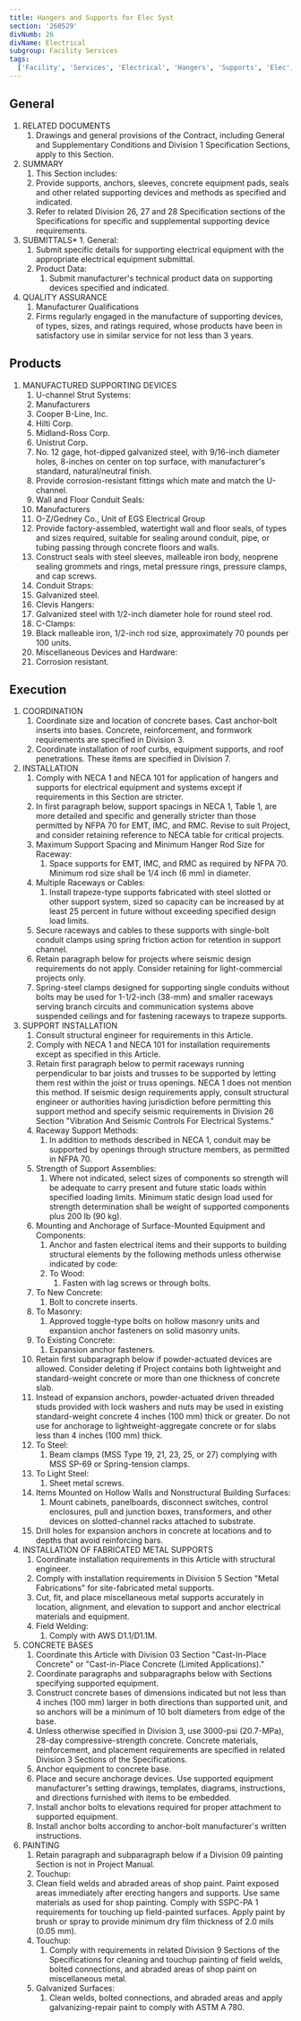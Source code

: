 ```yaml
---
title: Hangers and Supports for Elec Syst
section: '260529'
divNumb: 26
divName: Electrical
subgroup: Facility Services
tags:
  ['Facility', 'Services', 'Electrical', 'Hangers', 'Supports', 'Elec', 'Syst']
---
```


## General

1. RELATED DOCUMENTS
   1. Drawings and general provisions of the Contract, including General and Supplementary Conditions and Division 1 Specification Sections, apply to this Section.
1. SUMMARY
   1. This Section includes:
   1. Provide supports, anchors, sleeves, concrete equipment pads, seals and other related supporting devices and methods as specified and indicated.
   1. Refer to related Division 26, 27 and 28 Specification sections of the Specifications for specific and supplemental supporting device requirements.
1. SUBMITTALS\* 1. General:
   1. Submit specific details for supporting electrical equipment with the appropriate electrical equipment submittal.
   1. Product Data:
      1. Submit manufacturer's technical product data on supporting devices specified and indicated.
1. QUALITY ASSURANCE
   1. Manufacturer Qualifications
   1. Firms regularly engaged in the manufacture of supporting devices, of types, sizes, and ratings required, whose products have been in satisfactory use in similar service for not less than 3 years.

## Products

1. MANUFACTURED SUPPORTING DEVICES
   1. U-channel Strut Systems:
   1. Manufacturers
   1. Cooper B-Line, Inc.
   1. Hilti Corp.
   1. Midland-Ross Corp.
   1. Unistrut Corp.
   1. No. 12 gage, hot-dipped galvanized steel, with 9/16-inch diameter holes, 8-inches on center on top surface, with manufacturer's standard, natural/neutral finish.
   1. Provide corrosion-resistant fittings which mate and match the U-channel.
   1. Wall and Floor Conduit Seals:
   1. Manufacturers
   1. O-Z/Gedney Co., Unit of EGS Electrical Group
   1. Provide factory-assembled, watertight wall and floor seals, of types and sizes required, suitable for sealing around conduit, pipe, or tubing passing through concrete floors and walls.
   1. Construct seals with steel sleeves, malleable iron body, neoprene sealing grommets and rings, metal pressure rings, pressure clamps, and cap screws.
   1. Conduit Straps:
   1. Galvanized steel.
   1. Clevis Hangers:
   1. Galvanized steel with 1/2-inch diameter hole for round steel rod.
   1. C-Clamps:
   1. Black malleable iron, 1/2-inch rod size, approximately 70 pounds per 100 units.
   1. Miscellaneous Devices and Hardware:
   1. Corrosion resistant.

## Execution

1. COORDINATION
   1. Coordinate size and location of concrete bases. Cast anchor-bolt inserts into bases. Concrete, reinforcement, and formwork requirements are specified in Division 3.
   1. Coordinate installation of roof curbs, equipment supports, and roof penetrations. These items are specified in Division 7.
1. INSTALLATION
   1. Comply with NECA 1 and NECA 101 for application of hangers and supports for electrical equipment and systems except if requirements in this Section are stricter.
   1. In first paragraph below, support spacings in NECA 1, Table 1, are more detailed and specific and generally stricter than those permitted by NFPA 70 for EMT, IMC, and RMC. Revise to suit Project, and consider retaining reference to NECA table for critical projects.
   1. Maximum Support Spacing and Minimum Hanger Rod Size for Raceway:
      1. Space supports for EMT, IMC, and RMC as required by NFPA 70. Minimum rod size shall be 1/4 inch (6 mm) in diameter.
   1. Multiple Raceways or Cables:
      1. Install trapeze-type supports fabricated with steel slotted or other support system, sized so capacity can be increased by at least 25 percent in future without exceeding specified design load limits.
   1. Secure raceways and cables to these supports with single-bolt conduit clamps using spring friction action for retention in support channel.
   1. Retain paragraph below for projects where seismic design requirements do not apply. Consider retaining for light-commercial projects only.
   1. Spring-steel clamps designed for supporting single conduits without bolts may be used for 1-1/2-inch (38-mm) and smaller raceways serving branch circuits and communication systems above suspended ceilings and for fastening raceways to trapeze supports.
1. SUPPORT INSTALLATION
   1. Consult structural engineer for requirements in this Article.
   1. Comply with NECA 1 and NECA 101 for installation requirements except as specified in this Article.
   1. Retain first paragraph below to permit raceways running perpendicular to bar joists and trusses to be supported by letting them rest within the joist or truss openings. NECA 1 does not mention this method. If seismic design requirements apply, consult structural engineer or authorities having jurisdiction before permitting this support method and specify seismic requirements in Division 26 Section "Vibration And Seismic Controls For Electrical Systems."
   1. Raceway Support Methods:
      1. In addition to methods described in NECA 1, conduit may be supported by openings through structure members, as permitted in NFPA 70.
   1. Strength of Support Assemblies:
      1. Where not indicated, select sizes of components so strength will be adequate to carry present and future static loads within specified loading limits. Minimum static design load used for strength determination shall be weight of supported components plus 200 lb (90 kg).
   1. Mounting and Anchorage of Surface-Mounted Equipment and Components:
      1. Anchor and fasten electrical items and their supports to building structural elements by the following methods unless otherwise indicated by code:
      1. To Wood:
         1. Fasten with lag screws or through bolts.
   1. To New Concrete:
      1. Bolt to concrete inserts.
   1. To Masonry:
      1. Approved toggle-type bolts on hollow masonry units and expansion anchor fasteners on solid masonry units.
   1. To Existing Concrete:
      1. Expansion anchor fasteners.
   1. Retain first subparagraph below if powder-actuated devices are allowed. Consider deleting if Project contains both lightweight and standard-weight concrete or more than one thickness of concrete slab.
   1. Instead of expansion anchors, powder-actuated driven threaded studs provided with lock washers and nuts may be used in existing standard-weight concrete 4 inches (100 mm) thick or greater. Do not use for anchorage to lightweight-aggregate concrete or for slabs less than 4 inches (100 mm) thick.
   1. To Steel:
      1. Beam clamps (MSS Type 19, 21, 23, 25, or 27) complying with MSS SP-69 or Spring-tension clamps.
   1. To Light Steel:
      1. Sheet metal screws.
   1. Items Mounted on Hollow Walls and Nonstructural Building Surfaces:
      1. Mount cabinets, panelboards, disconnect switches, control enclosures, pull and junction boxes, transformers, and other devices on slotted-channel racks attached to substrate.
   1. Drill holes for expansion anchors in concrete at locations and to depths that avoid reinforcing bars.
1. INSTALLATION OF FABRICATED METAL SUPPORTS
   1. Coordinate installation requirements in this Article with structural engineer.
   1. Comply with installation requirements in Division 5 Section "Metal Fabrications" for site-fabricated metal supports.
   1. Cut, fit, and place miscellaneous metal supports accurately in location, alignment, and elevation to support and anchor electrical materials and equipment.
   1. Field Welding:
      1. Comply with AWS D1.1/D1.1M.
1. CONCRETE BASES
   1. Coordinate this Article with Division 03 Section "Cast-In-Place Concrete" or "Cast-in-Place Concrete (Limited Applications)."
   1. Coordinate paragraphs and subparagraphs below with Sections specifying supported equipment.
   1. Construct concrete bases of dimensions indicated but not less than 4 inches (100 mm) larger in both directions than supported unit, and so anchors will be a minimum of 10 bolt diameters from edge of the base.
   1. Unless otherwise specified in Division 3, use 3000-psi (20.7-MPa), 28-day compressive-strength concrete. Concrete materials, reinforcement, and placement requirements are specified in related Division 3 Sections of the Specifications.
   1. Anchor equipment to concrete base.
   1. Place and secure anchorage devices. Use supported equipment manufacturer's setting drawings, templates, diagrams, instructions, and directions furnished with items to be embedded.
   1. Install anchor bolts to elevations required for proper attachment to supported equipment.
   1. Install anchor bolts according to anchor-bolt manufacturer's written instructions.
1. PAINTING
   1. Retain paragraph and subparagraph below if a Division 09 painting Section is not in Project Manual.
   1. Touchup:
   1. Clean field welds and abraded areas of shop paint. Paint exposed areas immediately after erecting hangers and supports. Use same materials as used for shop painting. Comply with SSPC-PA 1 requirements for touching up field-painted surfaces. Apply paint by brush or spray to provide minimum dry film thickness of 2.0 mils (0.05 mm).
   1. Touchup:
      1. Comply with requirements in related Division 9 Sections of the Specifications for cleaning and touchup painting of field welds, bolted connections, and abraded areas of shop paint on miscellaneous metal.
   1. Galvanized Surfaces:
      1. Clean welds, bolted connections, and abraded areas and apply galvanizing-repair paint to comply with ASTM A 780.
